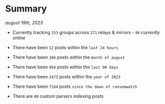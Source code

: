 
# Summary
_august 19th, 2023_

- Currently tracking `153` groups across `271` relays & mirrors - _`96` currently online_

- There have been `12` posts within the `last 24 hours`

- There have been `166` posts within the `month of august`

- There have been `994` posts within the `last 90 days`

- There have been `2473` posts within the `year of 2023`

- There have been `7164` posts `since the dawn of ransomwatch`

- There are `80` custom parsers indexing posts
